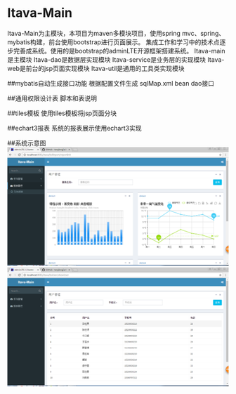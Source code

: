 # Itava-Main
Itava-Main为主模块，本项目为maven多模块项目，使用spring mvc、spring、mybatis构建，前台使用bootstrap进行页面展示。
集成工作和学习中的技术点逐步完善成系统。使用的是bootstrap的adminLTE开源框架搭建系统。
Itava-main是主模块
Itava-dao是数据层实现模块
Itava-service是业务层的实现模块
Itava-web是前台的jsp页面实现模块
Itava-util是通用的工具类实现模块

##mybatis自动生成接口功能
根据配置文件生成 sqlMap.xml bean dao接口

##通用权限设计表
脚本和表说明

##tiles模板
使用tiles模板将jsp页面分块

##echart3报表
系统的报表展示使用echart3实现

##系统示意图
![用户示例](https://github.com/tanglongjia/Itava-Main/blob/master/Itava-web/1.png)
![报表示例](https://github.com/tanglongjia/Itava-Main/blob/master/Itava-web/2.png)